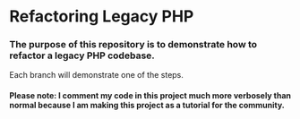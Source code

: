 # Refactoring Legacy PHP

### The purpose of this repository is to demonstrate how to refactor a legacy PHP codebase.

Each branch will demonstrate one of the steps.

#### Please note: I comment my code in this project much more verbosely than normal because I am making this project as a tutorial for the community. 